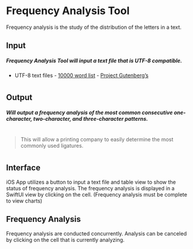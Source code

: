 #  Frequency Analysis Tool

Frequency analysis is the study of the distribution of the letters in a text.

## Input
 ##### Frequency Analysis Tool will input a text file that is UTF-8 compatible.

- UTF-8 text files
        - [10000 word list](https://www.mit.edu/~ecprice/wordlist.10000)
        - [Project Gutenberg’s](http://www.gutenberg.org/files/100/100-0.txt)
 #
 ## Output
 ##### Will output a frequency analysis of the most common consecutive one-character, two-character, and three-character patterns. 
#
> This will allow a printing company to easily determine the most commonly used ligatures. 
#

 ## Interface
iOS App utilizes a button to input a text file and table view to show the status of frequency analysis. The frequency analysis is displayed in a SwiftUI view by clicking on the cell. (Frequency analysis must be complete to view charts)
 
 ## Frequency Analysis
Frequency analysis are conducted concurrently. Analysis can be canceled by clicking on the cell that is currently analyzing. 




